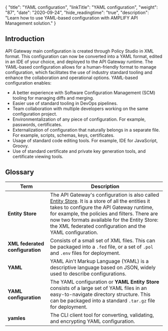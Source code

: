 {
"title": "YAML configuration",
  "linkTitle": "YAML configuration",
  "weight": "87",
  "date": "2020-09-24",
  "hide_readingtime": "true",
  "description": "Learn how to use YAML-based configuration with AMPLIFY API Management solution."
}

## Introduction

API Gateway main configuration is created through Policy Studio in XML format. This configuration can now be converted into a YAML format, edited in an IDE of your choice, and deployed to the API Gateway runtime. The YAML-based configuration allows for a human-friendly format to manage configuration, which facilitates the use of industry standard tooling and enhance the collaboration and operational options. YAML-based configuration enables:

* A better experience with Software Configuration Management (SCM) tooling for managing diffs and merging.
* Easier use of standard tooling in DevOps pipelines.
* Team collaboration with multiple developers working on the same configuration project.
* Environmentalization of any piece of configuration. For example, passwords, certificates.
* Externalization of configuration that naturally belongs in a separate file. For example, scripts, schemas, keys, certificates.
* Usage of standard code editing tools. For example, IDE for JavaScript, Groovy.
* Use of standard certificate and private key generation tools, and certificate viewing tools.

## Glossary

| Term                            | Description                                                                                                                                                                                                                                                                                                                                       |
| ------------------------------- | ------------------------------------------------------------------------------------------------------------------------------------------------------------------------------------------------------------------------------------------------------------------------------------------------------------------------------------------------- |
| **Entity Store**                | The API Gateway's configuration is also called [Entity Store](/docs/apigtw_devguide/entity_store/). It is a store of all the entities it takes to configure the API Gateway runtime, for example, the policies and filters. There are now two formats available for the Entity Store: the XML federated configuration and the YAML configuration. |
| **XML federated configuration** | Consists of a small set of XML files. This can be packaged into a `.fed` file, or a set of `.pol` and `.env` files for deployment.                                                                                                                                                                                                                |
| **YAML**                        | YAML Ain't Markup Language (YAML) is a descriptive language based on JSON, widely used to describe configurations.                                                                                                                                                                                                                                |
| **YAML configuration**          | The YAML configuration or **YAML Entity Store** consists of a large set of YAML files in an easy-to-navigate directory structure. This can be packaged into a standard `.tar.gz` file for deployment.                                                                                                                                             |
| **yamles**                      | The CLI client tool for converting, validating, and encrypting YAML configuration.                                                                                                                                                                                                                                                                |